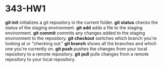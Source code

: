 # 343-HW1

**git init** initializes a git repository in the current folder.
**git status** checks the status of the staging environment.
**git add** adds a file to the staging environment.
**git commit** commits any changes added to the staging environment to the repository.
**git checkout** switches which branch you're looking at or "checking out."
**git branch** shows all the branches and which one you're currently on.
**git push** pushes the changes from your local repository to a remote repository.
**git pull** pulls changes from a remote repository to your local repository.
